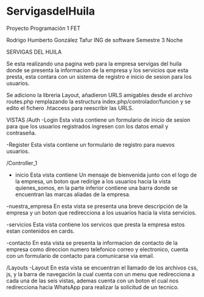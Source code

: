 # ServigasdelHuila
Proyecto Programación 1 FET

Rodrigo Humberto González Tafur
ING de software
Semestre 3
Noche

SERVIGAS DEL HUILA

Se esta realizando una pagina web para la empresa servigas del huila donde se presenta la informacion de la empresa y los servicios que esta presta, esta contara con un sistema de registro e inicio de sesion para los usuarios.

Se adiciono la libreria Layout, añadieron URLS amigables desde el archivo routes.php remplazando la estructura index.php/controlador/funcion y se edito el fichero .htaccess para reescribir las URLS.

VISTAS
/Auth
-Login
Esta vista contiene un formulario de inicio de sesion para que los usuarios registrados ingresen con los datos email y contraseña.

-Register
Esta vista contiene un formulario de registro para nuevos usuarios.


/Controller_1

- inicio
Esta vista contiene Un mensaje de bienvenida junto con el logo de la empresa, un boton que redirige a los usuarios hacia la vista quienes_somos, en la parte inferior contiene una barra donde se encuentran las marcas aliadas de la empresa.

-nuestra_empresa
En esta vista se presenta una breve descripción de la empresa y un boton que redirecciona a los usuarios hacia la vista servicios.

-servicios
Esta vista contiene los servicos que presta la empresa estos estan contenidos en cards.

-contacto
En esta vista se presenta la informacion de contacto de la empresa como direccion numero telefonico correo y electronico, cuenta con un formulario de contacto para comunicarse via email.


/Layouts
-Layout
En esta vista se encuentran el llamado de los archivos css, js, y la barra de navegación la cual cuenta con un menu que redirecciona a cada una de las seis vistas, ademas cuenta con un boton el cual nos redirecciona hacia WhatsApp para realizar la solicitud de un tecnico.
